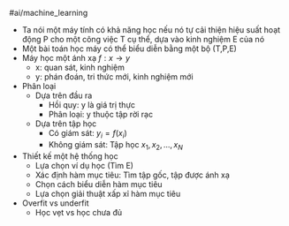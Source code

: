 #ai/machine_learning 
- Ta nói một máy tính có khả năng học nếu nó tự cải thiện hiệu suất hoạt động P cho một công việc T cụ thể, dựa vào kinh nghiệm E của nó
- Một bài toán học máy có thể biểu diễn bằng một bộ (T,P,E)
- Máy học một ánh xạ $f: x \rightarrow y$
	- x: quan sát, kinh nghiệm
	- y: phán đoán, tri thức mới, kinh nghiệm mới
- Phân loại
	- Dựa trên đầu ra
		- Hồi quy: y là giá trị thực
		- Phân loại: y thuộc tập rời rạc
	- Dựa trên tập học
		- Có giám sát: $y_i=f(x_i)$
		- Không giám sát: Tập học ${x_1,x_2,...,x_N}$
- Thiết kế một hệ thống học
	- Lựa chọn ví dụ học (Tìm E)
	- Xác định hàm mục tiêu: Tìm tập gốc, tập được ánh xạ
	- Chọn cách biểu diễn hàm mục tiêu
	- Lựa chọn giải thuật xấp xỉ hàm mục tiêu
- Overfit vs underfit
	- Học vẹt vs học chưa đủ
